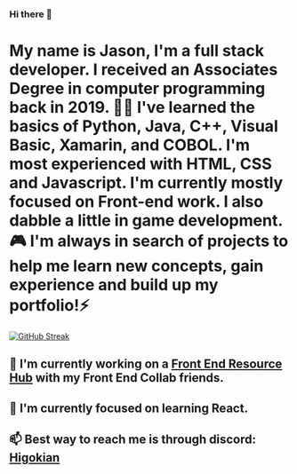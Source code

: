 ### Hi there 👋
# My name is Jason, I'm a full stack developer. I received an Associates Degree in computer programming back in 2019. 👨‍🎓 I've learned the basics of Python, Java, C++, Visual Basic, Xamarin, and COBOL. I'm most experienced with HTML, CSS and Javascript. I'm currently mostly focused on Front-end work. I also dabble a little in game development. 🎮 I'm always in search of projects to help me learn new concepts, gain experience and build up my portfolio!⚡ 


[![GitHub Streak](https://streak-stats.demolab.com/?user=DenverCoder1)](https://git.io/streak-stats)



## 🔭 I'm currently working on a [Front End Resource Hub](https://github.com/RW2023/fer) with my Front End Collab friends.
## 🌱 I'm currently focused on learning React. 
## 📫 Best way to reach me is through discord: [Higokian](discordapp.com/users/472199088113188864)

